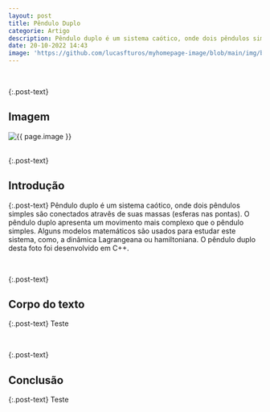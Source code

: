 ```yaml
---
layout: post
title: Pêndulo Duplo
categorie: Artigo
description: Pêndulo duplo é um sistema caótico, onde dois pêndulos simples são conectados atravês de suas massas (esferas nas pontas). O pêndulo duplo apresenta um movimento mais complexo que o pêndulo simples.
date: 20-10-2022 14:43
image: 'https://github.com/lucasfturos/myhomepage-image/blob/main/img/blog/Artigo/pendulo_duplo.png?raw=true'
---
```


<div class="post-line"></div>
<br />

{:.post-text}

## Imagem

<div class="text-center" >
  <img
    src="{{ page.image }}"
    class="rounded post-img modal-trigger"
    alt="{{ page.image }}"
  />
</div>
<div class="modal-img" id="modal-img">
  <span class="close"><ion-icon name="close-outline"></ion-icon></span>
  <img class="rounded post-img modal-content" id="img-content" />
</div>
<div id="caption"></div>
<div class="post-line"></div>
<br />

{:.post-text}

## Introdução

{:.post-text}
Pêndulo duplo é um sistema caótico, onde dois pêndulos simples são conectados atravês de suas massas (esferas nas pontas). O pêndulo duplo apresenta um movimento mais complexo que o pêndulo simples. Alguns modelos matemáticos são usados para estudar este sistema, como, a dinâmica Lagrangeana ou hamiltoniana. O pêndulo duplo desta foto foi desenvolvido em C++.

<div class="post-line"></div>
<br />

{:.post-text}

## Corpo do texto

{:.post-text}
Teste

<div class="post-line"></div>
<br />

{:.post-text}

## Conclusão

{:.post-text}
Teste

<div class="post-line"></div>
